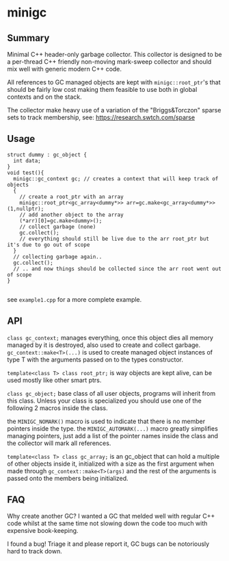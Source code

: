 # minigc

## Summary
Minimal C++ header-only garbage collector. This collector is designed to be a per-thread C++ friendly non-moving mark-sweep collector and should mix well with generic modern C++ code.

All references to GC managed objects are kept with `minigc::root_ptr`'s that should be fairly low cost making them feasible to use both in global contexts and on the stack.

The collector make heavy use of a variation of the "Briggs&Torczon" sparse sets to track membership, see: https://research.swtch.com/sparse

## Usage

```
struct dummy : gc_object {
  int data;
}
void test(){
  minigc::gc_context gc; // creates a context that will keep track of objects
  {
    // create a root_ptr with an array 
    minigc::root_ptr<gc_array<dummy*>> arr=gc.make<gc_array<dummy*>>(1,nullptr);
    // add another object to the array
    (*arr)[0]=gc.make<dummy>();
    // collect garbage (none)
    gc.collect();
    // everything should still be live due to the arr root_ptr but it's due to go out of scope
  }
  // collecting garbage again..
  gc.collect();
  // .. and now things should be collected since the arr root went out of scope
}
  
```

see `example1.cpp` for a more complete example.

## API
`class gc_context;` manages everything, once this object dies all memory managed by it is destroyed, also used to create and collect garbage.
`gc_context::make<T>(...)` is used to create managed object instances of type T with the arguments passed on to the types constructor. 

`template<class T> class root_ptr;` is way objects are kept alive, can be used mostly like other smart ptrs.

`class gc_object;` base class of all user objects, programs will inherit from this class. Unless your class is specialized you should use one of the following 2 macros inside the class.

the `MINIGC_NOMARK()` macro is used to indicate that there is no member pointers inside the type.
the `MINIGC_AUTOMARK(...)` macro greatly simplifies managing pointers, just add a list of the pointer names inside the class and the collector will mark all references.

`template<class T> class gc_array;` is an gc_object that can hold a multiple of other objects inside it, initialized with a size as the first argument when made through `gc_context::make<T>(args)` and the rest of the arguments is passed onto the members being initialized.


## FAQ

Why create another GC?
I wanted a GC that melded well with regular C++ code whilst at the same time not slowing down the code too much with expensive book-keeping.

I found a bug!
Triage it and please report it, GC bugs can be notoriously hard to track down. 

